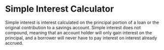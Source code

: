 # Simple Interest Calculator

Simple interest is interest calculated on the principal portion of a loan or the original contribution to a savings account. Simple interest does not compound, meaning that an account holder will only gain interest on the principal, and a borrower will never have to pay interest on interest already accrued.
